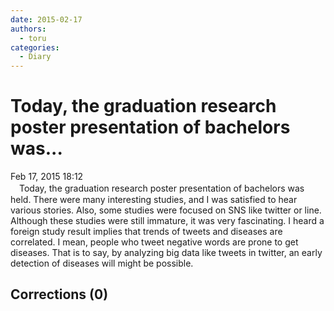 ```yaml
---
date: 2015-02-17
authors:
  - toru
categories:
  - Diary
---
```


<h1 id="subject_show">Today, the graduation research poster presentation of bachelors was...</h1>
<div class="date">Feb 17, 2015 18:12</div>
<div id="post"><div id="body_show_ori">
　Today, the graduation research poster presentation of bachelors was held. There were many interesting studies, and I was satisfied to hear various stories. Also, some studies were focused on SNS like twitter or line. Although these studies were still immature, it was very fascinating. I heard a foreign study result implies that trends of tweets and diseases are correlated. I mean, people who tweet negative words are prone to get diseases. That is to say, by analyzing big data like tweets in twitter, an early detection of diseases will might be possible. <br/>
</div></div>

<!-- more -->


## Corrections (0)
